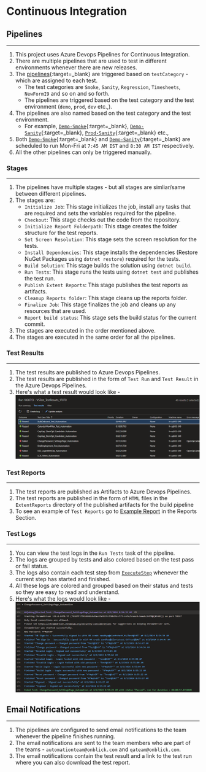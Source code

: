 # Continuous Integration

## **Pipelines**

---

1. This project uses Azure Devops Pipelines for Continuous Integration.
1. There are multiple pipelines that are used to test in different environments whenever there are new releases. 
1. The [pipelines](https://onblickrigaps.visualstudio.com/Automation/_build){:target=_blank} are triggered based on `testCategory` - which are assigned to each test. 
	- The test categories are `Smoke`, `Sanity`, `Regression`, `Timesheets`, `NewFormI9` and so on and so forth. 
	- The pipelines are triggered based on the test category and the test environment (`demo`, `prod`, `dev` etc.,).
1. The pipelines are also named based on the test category and the test environment.
	- For example, [`Demo-Smoke`](https://onblickrigaps.visualstudio.com/Automation/_build?definitionId=244){:target=_blank}, [`Demo-Sanity`](https://onblickrigaps.visualstudio.com/Automation/_build?definitionId=197){:target=_blank}, [`Prod-Sanity`](https://onblickrigaps.visualstudio.com/Automation/_build?definitionId=200){:target=_blank} etc.,
1. Both [`Demo-Smoke`](https://onblickrigaps.visualstudio.com/Automation/_build?definitionId=244){:target=_blank} and [`Demo-Sanity`](https://onblickrigaps.visualstudio.com/Automation/_build?definitionId=197){:target=_blank} are scheduled to run Mon-Fri at `7:45 AM IST` and `8:30 AM IST` respectively.
1. All the other pipelines can only be triggered manually.

### Stages

---

1. The pipelines have multiple stages - but all stages are simliar/same between different pipelines.
1. The stages are:
	- `Initialize Job`: This stage initializes the job, install any tasks that are required and sets the variables required for the pipeline.
	- `Checkout`: This stage checks out the code from the repository.
	- `Initialize Report Folderpath`: This stage creates the folder structure for the test reports.
	- `Set Screen Resolution`: This stage sets the screen resolution for the tests.
	- `Install Dependencies`: This stage installs the dependencies (Restore NuGet Packages using `dotnet restore`) required for the tests.
	- `Build Solution`: This stage builds the solution using `dotnet build`.
	- `Run Tests`: This stage runs the tests using `dotnet test` and publishes the test run.
	- `Publish Extent Reports`: This stage publishes the test reports as artifacts.
	- `Cleanup Reports folder`: This stage cleans up the reports folder.
	- `Finalize Job`: This stage finalizes the job and cleans up any resources that are used.
	- `Report build status`: This stage sets the build status for the current commit.
1. The stages are executed in the order mentioned above.
1. The stages are executed in the same order for all the pipelines.

### Test Results

---

1. The test results are published to Azure Devops Pipelines.
1. The test results are published in the form of `Test Run` and `Test Result` in the Azure Devops Pipelines.
1. Here's what a test result would look like - 
	![Test Results](../assets/images/test-results.png)

### Test Reports

---

1. The test reports are published as Artifacts to Azure Devops Pipelines.
1. The test reports are published in the form of `HTML` files in the `ExtentReports` directory of the published artifacts for the build pipeline
1. To see an example of `Test Reports` go to [Example Report](reports.md/#report-example) in the Reports Section.

### Test Logs

---

1. You can view the test logs in the `Run Tests` task of the pipeline.
1. The logs are grouped by tests and also colored based on the test pass or fail status.
1. The logs also contain each test step from [`ExecuteStep`](../utilities-and-helpers/pre-defined-utilities/testexecution-helper.md/#executestep) whenever the current step has started and finished.
1. All these logs are colored and grouped based on their status and tests so they are easy to read and understand.
1. Here's what the logs would look like - 
	![Test Logs](../assets/images/test-logs.png)

## **Email Notifications**

---

1. The pipelines are configured to send email notifications to the team whenever the pipeline finishes running.
1. The email notifications are sent to the team members who are part of the teams - `automationteam@onblick.com` and `qateam@onblick.com`.
1. The email notifications contain the test result and a link to the test run where you can also download the test report.